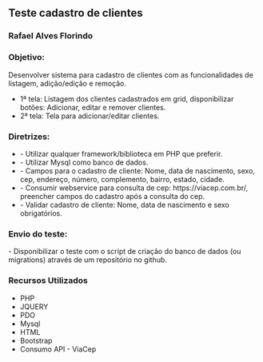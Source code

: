 
<h2>Teste cadastro de clientes</h2>
<h3>Rafael Alves Florindo</h3>
<h3>Objetivo:</h3>

<p>Desenvolver sistema para cadastro de clientes com as funcionalidades de listagem, adição/edição e remoção.              </p>
<ul>
<li>1ª tela: Listagem dos clientes cadastrados em grid, disponibilizar botões: Adicionar, editar e remover clientes.</li>

<li>2ª tela: Tela para adicionar/editar clientes.</li>
</ul>
 

<h3>Diretrizes:</h3>
<ul>
    <li> - Utilizar qualquer framework/biblioteca em PHP que preferir.</li>
    <li> - Utilizar Mysql como banco de dados.</li>
    <li> - Campos para o cadastro de cliente: Nome, data de nascimento, sexo, cep, endereço, número, complemento, bairro, estado, cidade.</li>
    <li> - Consumir webservice para consulta de cep: https://viacep.com.br/, preencher campos do cadastro após a consulta do cep.</li>
    <li>- Validar cadastro de cliente: Nome, data de nascimento e sexo obrigatórios.</li>
</ul>

<h3>Envio do teste:</h3>
    - Disponibilizar o teste com o script de criação do banco de dados (ou migrations) através de um repositório no github.

<h3>Recursos Utilizados</h3>
<ul>
    <li>PHP</li>
    <li>JQUERY</li>
    <li>PDO</li>
    <li>Mysql</li>
    <li>HTML</li>
    <li>Bootstrap</li>
    <li>Consumo API - ViaCep</li>
</ul>


